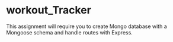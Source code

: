 # workout_Tracker
This assignment will require you to create Mongo database with a Mongoose schema and handle routes with Express.
